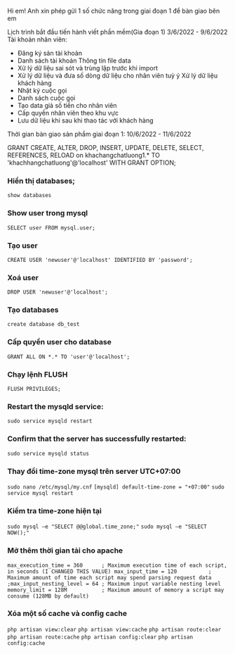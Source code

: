 
Hi em!
Anh xin phép gửi 1 số chức năng trong giai đoạn 1 để bàn giao bên em 

Lịch trình bắt đầu tiến hành viết phần mềm(Gia đoạn 1) 3/6/2022 - 9/6/2022
Tài khoản nhân viên:
- Đăng ký sản tài khoản
- Danh sách tài khoản
Thông tin file data
- Xử lý dữ liệu sai sót và trùng lập trước khi import
- Xử lý dữ liệu và đưa số dòng dữ liệu cho nhân viên tuỳ ý
Xử lý dữ liệu khách hàng
- Nhật ký cuộc gọi
- Danh sách cuộc gọi
- Tạo data giả số tiền cho  nhân viên
- Cấp quyền nhân viên theo khu vực
- Lưu dữ liệu khi sau khi thao tác với khách hàng

Thời gian bàn giao sản phẩm giai đoạn 1: 10/6/2022 - 11/6/2022

GRANT CREATE, ALTER, DROP, INSERT, UPDATE, DELETE, SELECT, REFERENCES, RELOAD on khachangchatluong1.* TO 'khachhangchatluong'@'localhost' WITH GRANT OPTION;

### Hiển thị databases;
`show databases`

### Show user trong mysql
`SELECT user FROM mysql.user;`

### Tạo user
`CREATE USER 'newuser'@'localhost' IDENTIFIED BY 'password';`
### Xoá user
`DROP USER 'newuser'@'localhost';`

### Tạo databases
`create database db_test`

### Cấp quyền user cho database
`GRANT ALL ON *.* TO 'user'@'localhost';`

### Chạy lệnh FLUSH 
`FLUSH PRIVILEGES;`

### Restart the mysqld service:
`sudo service mysqld restart`

### Confirm that the server has successfully restarted:
`sudo service mysqld status`

### Thay đổi time-zone mysql trên server UTC+07:00
`sudo nano /etc/mysql/my.cnf`
`[mysqld]
default-time-zone = "+07:00"`
`sudo service mysql restart`

### Kiểm tra time-zone hiện tại
`sudo mysql –e "SELECT @@global.time_zone;"`
`sudo mysql –e "SELECT NOW();"`


### Mở thêm thời gian tải cho apache
`max_execution_time = 360      ; Maximum execution time of each script, in seconds (I CHANGED THIS VALUE)
max_input_time = 120          ; Maximum amount of time each script may spend parsing request data
;max_input_nesting_level = 64 ; Maximum input variable nesting level
memory_limit = 128M           ; Maximum amount of memory a script may consume (128MB by default)
`

### Xóa một số cache và config cache
`php artisan view:clear`
`php artisan view:cache`
`php artisan route:clear`
`php artisan route:cache`
`php artisan config:clear`
`php artisan config:cache`
